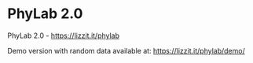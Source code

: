 # PhyLab 2.0
PhyLab 2.0 - https://lizzit.it/phylab

Demo version with random data available at: https://lizzit.it/phylab/demo/
